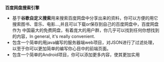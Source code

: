 **百度网盘搜索引擎**
- 基于**谷歌自定义搜索**用来搜索百度网盘中分享出来的资料，你可以方便的用它搜索图书、音乐、电影...,并且可以下载or保存到自己的百度网盘中，百度网盘作为
中国最大的免费网盘，有着庞大的用户群，你几乎可以找到任何你想找到的内容，In general, it's really convenient.
- 包含一个简单的用java编写的服务器端web项目，对JSON进行了过滤处理，以至于你可以更加简单的编写你心目中的前端页面。
- 包含一个简单的Android项目，你可以添加更多内容，使其更加实用


